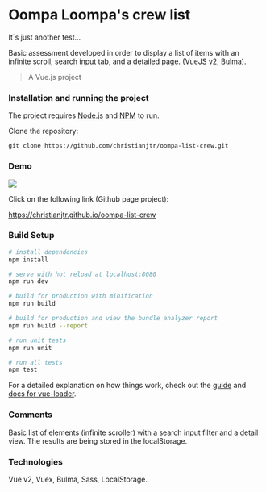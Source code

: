 # Oompa Loompa's crew list

It`s just another test...

Basic assessment developed in order to display a list of items with an infinite scroll, search input tab, and a detailed page. (VueJS v2, Bulma).


> A Vue.js project

### Installation and running the project

The project requires [Node.js](https://nodejs.org/) and [NPM](https://www.npmjs.com/) to run.

Clone the repository:

```shell
git clone https://github.com/christianjtr/oompa-list-crew.git
```

### Demo

![](oompa.gif)

Click on the following link (Github page project):

https://christianjtr.github.io/oompa-list-crew

### Build Setup

```bash
# install dependencies
npm install

# serve with hot reload at localhost:8080
npm run dev

# build for production with minification
npm run build

# build for production and view the bundle analyzer report
npm run build --report

# run unit tests
npm run unit

# run all tests
npm test
```

For a detailed explanation on how things work, check out the [guide](http://vuejs-templates.github.io/webpack/) and [docs for vue-loader](http://vuejs.github.io/vue-loader).

### Comments

Basic list of elements (infinite scroller) with a search input filter and a detail view. The results are being stored in the localStorage.

### Technologies

Vue v2, Vuex, Bulma, Sass, LocalStorage.

